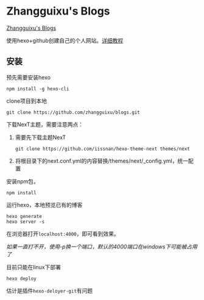 # Zhangguixu's Blogs

[Zhangguixu's Blogs](https://zhangguixu.github.io/)

使用hexo+github创建自己的个人网站。[详细教程](https://github.com/zhangguixu/hexo-github-notes)

## 安装

预先需要安装hexo

```shell
npm install -g hexo-cli
```

clone项目到本地

```shell
git clone https://github.com/zhangguixu/blogs.git
```

下载NexT主题，需要注意两点：

1. 需要先下载主题NexT

    ```shell
    git clone https://github.com/iissnan/hexo-theme-next themes/next
    ```

2. 将根目录下的next.conf.yml的内容替换/themes/next/_config.yml，统一配置

安装npm包，

```shell
npm install
```

运行hexo，本地预览已有的博客

```shell
hexo generate
hexo server -s
```

在浏览器打开`localhost:4000`，即可看到效果。

*如果一直打不开，使用-p换一个端口，默认的4000端口在windows下可能被占用了*

目前只能在linux下部署

```shell
hexo deploy
```

估计是插件`hexo-deloyer-git`有问题
